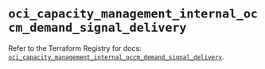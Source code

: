 # `oci_capacity_management_internal_occm_demand_signal_delivery`

Refer to the Terraform Registry for docs: [`oci_capacity_management_internal_occm_demand_signal_delivery`](https://registry.terraform.io/providers/oracle/oci/7.19.0/docs/resources/capacity_management_internal_occm_demand_signal_delivery).
